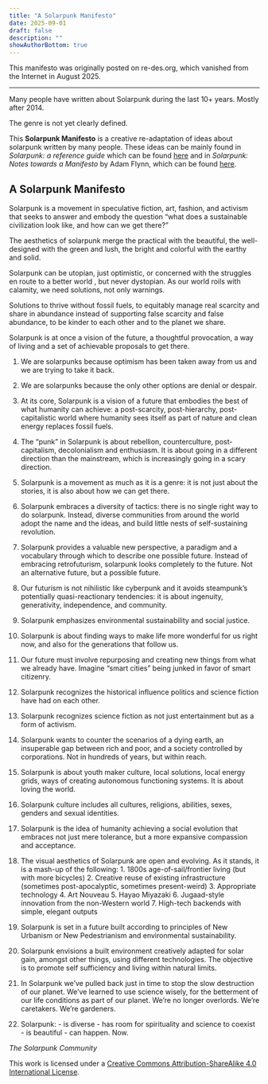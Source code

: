 ```yaml
---
title: "A Solarpunk Manifesto"
date: 2025-09-01
draft: false
description: ""
showAuthorBottom: true
---
```


This manifesto was originally posted on re-des.org, which vanished from the Internet in August 2025.

---

Many people have written about Solarpunk during the last 10+ years. Mostly after 2014.

The genre is not yet clearly defined.

This **Solarpunk Manifesto** is a creative re-adaptation of ideas about solarpunk written by many people. These ideas can be mainly found in _Solarpunk: a reference guide_ which can be found [here](https://medium.com/solarpunks/solarpunk-a-reference-guide-8bcf18871965) and in _Solarpunk:_ _Notes towards a Manifesto_ by Adam Flynn, which can be found [here](https://hieroglyph.asu.edu/2014/09/solarpunk-notes-toward-a-manifesto/).

## A Solarpunk Manifesto

Solarpunk is a movement in speculative fiction, art, fashion, and activism that seeks to answer and embody the question “what does a sustainable civilization look like, and how can we get there?”

The aesthetics of solarpunk merge the practical with the beautiful, the well-designed with the green and lush, the bright and colorful with the earthy and solid.

Solarpunk can be utopian, just optimistic, or concerned with the struggles en route to a better world , but never dystopian. As our world roils with calamity, we need solutions, not only warnings.

Solutions to thrive without fossil fuels, to equitably manage real scarcity and share in abundance instead of supporting false scarcity and false abundance, to be kinder to each other and to the planet we share.

Solarpunk is at once a vision of the future, a thoughtful provocation, a way of living and a set of achievable proposals to get there.

1.  We are solarpunks because optimism has been taken away from us and we are trying to take it back.
    
2.  We are solarpunks because the only other options are denial or despair.
    
3.  At its core, Solarpunk is a vision of a future that embodies the best of what humanity can achieve: a post-scarcity, post-hierarchy, post-capitalistic world where humanity sees itself as part of nature and clean energy replaces fossil fuels.
    
4.  The “punk” in Solarpunk is about rebellion, counterculture, post-capitalism, decolonialism and enthusiasm. It is about going in a different direction than the mainstream, which is increasingly going in a scary direction.
    
5.  Solarpunk is a movement as much as it is a genre: it is not just about the stories, it is also about how we can get there.
    
6.  Solarpunk embraces a diversity of tactics: there is no single right way to do solarpunk. Instead, diverse communities from around the world adopt the name and the ideas, and build little nests of self-sustaining revolution.
    
7.  Solarpunk provides a valuable new perspective, a paradigm and a vocabulary through which to describe one possible future. Instead of embracing retrofuturism, solarpunk looks completely to the future. Not an alternative future, but a possible future.
    
8.  Our futurism is not nihilistic like cyberpunk and it avoids steampunk’s potentially quasi-reactionary tendencies: it is about ingenuity, generativity, independence, and community.
    
9.  Solarpunk emphasizes environmental sustainability and social justice.
    
10.  Solarpunk is about finding ways to make life more wonderful for us right now, and also for the generations that follow us.
    
11.  Our future must involve repurposing and creating new things from what we already have. Imagine “smart cities” being junked in favor of smart citizenry.
    
12.  Solarpunk recognizes the historical influence politics and science fiction have had on each other.
    
13.  Solarpunk recognizes science fiction as not just entertainment but as a form of activism.
    
14.  Solarpunk wants to counter the scenarios of a dying earth, an insuperable gap between rich and poor, and a society controlled by corporations. Not in hundreds of years, but within reach.
    
15.  Solarpunk is about youth maker culture, local solutions, local energy grids, ways of creating autonomous functioning systems. It is about loving the world.
    
16.  Solarpunk culture includes all cultures, religions, abilities, sexes, genders and sexual identities.
    
17.  Solarpunk is the idea of humanity achieving a social evolution that embraces not just mere tolerance, but a more expansive compassion and acceptance.
    
18.  The visual aesthetics of Solarpunk are open and evolving. As it stands, it is a mash-up of the following: 1. 1800s age-of-sail/frontier living (but with more bicycles) 2. Creative reuse of existing infrastructure (sometimes post-apocalyptic, sometimes present-weird) 3. Appropriate technology 4. Art Nouveau 5. Hayao Miyazaki 6. Jugaad-style innovation from the non-Western world 7. High-tech backends with simple, elegant outputs
    
19.  Solarpunk is set in a future built according to principles of New Urbanism or New Pedestrianism and environmental sustainability.
    
20.  Solarpunk envisions a built environment creatively adapted for solar gain, amongst other things, using different technologies. The objective is to promote self sufficiency and living within natural limits.
    
21.  In Solarpunk we’ve pulled back just in time to stop the slow destruction of our planet. We’ve learned to use science wisely, for the betterment of our life conditions as part of our planet. We’re no longer overlords. We’re caretakers. We’re gardeners.
    
22.  Solarpunk:
    - is diverse
    - has room for spirituality and science to coexist
    - is beautiful
    - can happen. Now.
    

_The Solarpunk Community_

This work is licensed under a [Creative Commons Attribution-ShareAlike 4.0 International License](http://creativecommons.org/licenses/by-sa/4.0/).